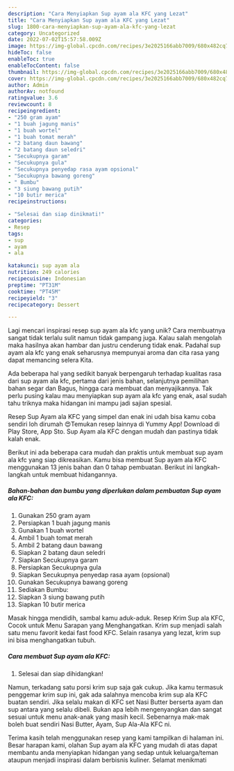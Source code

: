 ```yaml
---
description: "Cara Menyiapkan Sup ayam ala KFC yang Lezat"
title: "Cara Menyiapkan Sup ayam ala KFC yang Lezat"
slug: 1800-cara-menyiapkan-sup-ayam-ala-kfc-yang-lezat
category: Uncategorized
date: 2022-07-02T15:57:58.009Z
image: https://img-global.cpcdn.com/recipes/3e2025166abb7009/680x482cq70/sup-ayam-ala-kfc-foto-resep-utama.jpg
hideToc: false
enableToc: true
enableTocContent: false
thumbnail: https://img-global.cpcdn.com/recipes/3e2025166abb7009/680x482cq70/sup-ayam-ala-kfc-foto-resep-utama.jpg
cover: https://img-global.cpcdn.com/recipes/3e2025166abb7009/680x482cq70/sup-ayam-ala-kfc-foto-resep-utama.jpg
author: Admin
authorAv: notfound
ratingvalue: 3.6
reviewcount: 8
recipeingredient:
- "250 gram ayam"
- "1 buah jagung manis"
- "1 buah wortel"
- "1 buah tomat merah"
- "2 batang daun bawang"
- "2 batang daun seledri"
- "Secukupnya garam"
- "Secukupnya gula"
- "Secukupnya penyedap rasa ayam opsional"
- "Secukupnya bawang goreng"
- " Bumbu"
- "3 siung bawang putih"
- "10 butir merica"
recipeinstructions:

- "Selesai dan siap dinikmati!"
categories:
- Resep
tags:
- sup
- ayam
- ala

katakunci: sup ayam ala 
nutrition: 249 calories
recipecuisine: Indonesian
preptime: "PT31M"
cooktime: "PT45M"
recipeyield: "3"
recipecategory: Dessert

---
```





Lagi mencari inspirasi resep sup ayam ala kfc yang unik? Cara membuatnya sangat tidak terlalu sulit namun tidak gampang juga. Kalau salah mengolah maka hasilnya akan hambar dan justru cenderung tidak enak. Padahal sup ayam ala kfc yang enak seharusnya mempunyai aroma dan cita rasa yang dapat memancing selera Kita.





Ada beberapa hal yang sedikit banyak berpengaruh terhadap kualitas rasa dari sup ayam ala kfc, pertama dari jenis bahan, selanjutnya pemilihan bahan segar dan Bagus, hingga cara membuat dan menyajikannya. Tak perlu pusing kalau mau menyiapkan sup ayam ala kfc yang enak,      asal sudah tahu triknya maka hidangan ini mampu jadi sajian spesial.














Resep Sup Ayam ala KFC yang simpel dan enak ini udah bisa kamu coba sendiri loh dirumah 😍Temukan resep lainnya di Yummy App! Download di Play Store, App Sto. Sup Ayam ala KFC dengan mudah dan pastinya tidak kalah enak.






Berikut ini ada beberapa cara mudah dan praktis untuk membuat sup ayam ala kfc yang siap dikreasikan. Kamu bisa membuat Sup ayam ala KFC menggunakan 13 jenis bahan dan 0 tahap pembuatan. Berikut ini langkah-langkah untuk membuat hidangannya.

<!--inarticleads1-->

##### Bahan-bahan dan bumbu yang diperlukan dalam pembuatan Sup ayam ala KFC:

1. Gunakan 250 gram ayam
1. Persiapkan 1 buah jagung manis
1. Gunakan 1 buah wortel
1. Ambil 1 buah tomat merah
1. Ambil 2 batang daun bawang
1. Siapkan 2 batang daun seledri
1. Siapkan Secukupnya garam
1. Persiapkan Secukupnya gula
1. Siapkan Secukupnya penyedap rasa ayam (opsional)
1. Gunakan Secukupnya bawang goreng
1. Sediakan  Bumbu:
1. Siapkan 3 siung bawang putih
1. Siapkan 10 butir merica


Masak hingga mendidih, sambal kamu aduk-aduk. Resep Krim Sup ala KFC, Cocok untuk Menu Sarapan yang Menghangatkan. Krim sup menjadi salah satu menu favorit kedai fast food KFC. Selain rasanya yang lezat, krim sup ini bisa menghangatkan tubuh. 

<!--inarticleads2-->

##### Cara membuat Sup ayam ala KFC:


1. Selesai dan siap dihidangkan!

Namun, terkadang satu porsi krim sup saja gak cukup. Jika kamu termasuk penggemar krim sup ini, gak ada salahnya mencoba krim sup ala KFC buatan sendiri. Jika selalu makan di KFC set Nasi Butter berserta ayam dan sup antara yang selalu dibeli. Bukan apa lebih mengenyangkan dan sangat sesuai untuk menu anak-anak yang masih kecil. Sebenarnya mak-mak boleh buat sendiri Nasi Butter, Ayam, Sup Ala-Ala KFC ni. 

Terima kasih telah menggunakan resep yang kami tampilkan di halaman ini. Besar harapan kami, olahan Sup ayam ala KFC yang mudah di atas dapat membantu anda menyiapkan hidangan yang sedap untuk keluarga/teman ataupun menjadi inspirasi dalam berbisnis kuliner. Selamat menikmati

